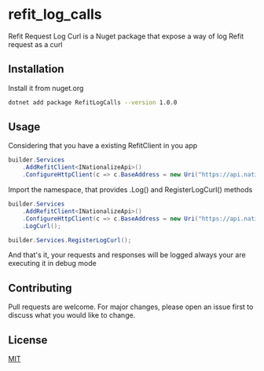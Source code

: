 # refit_log_calls

Refit Request Log Curl is a Nuget package that expose a way of log Refit request as a curl

## Installation

Install it from nuget.org

```bash
dotnet add package RefitLogCalls --version 1.0.0
```

## Usage

Considering that you have a existing RefitClient in you app

```c#
builder.Services
    .AddRefitClient<INationalizeApi>()
    .ConfigureHttpClient(c => c.BaseAddress = new Uri("https://api.nationalize.io"));   
```

Import the namespace, that provides .Log() and RegisterLogCurl() methods

```c#
builder.Services
    .AddRefitClient<INationalizeApi>()
    .ConfigureHttpClient(c => c.BaseAddress = new Uri("https://api.nationalize.io"))
    .LogCurl();

builder.Services.RegisterLogCurl();       
```

And that's it, your requests and responses will be logged always your are executing it in debug mode

## Contributing
Pull requests are welcome. For major changes, please open an issue first to discuss what you would like to change.


## License
[MIT](https://choosealicense.com/licenses/mit/)